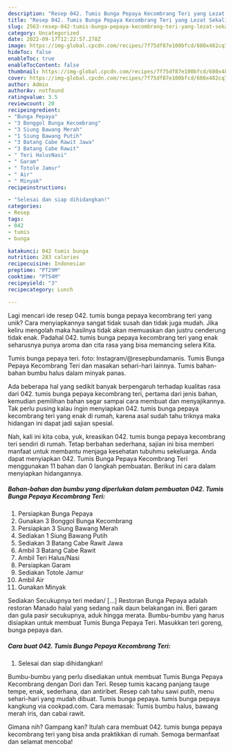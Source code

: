 ```yaml
---
description: "Resep 042. Tumis Bunga Pepaya Kecombrang Teri yang Lezat Sekali"
title: "Resep 042. Tumis Bunga Pepaya Kecombrang Teri yang Lezat Sekali"
slug: 2563-resep-042-tumis-bunga-pepaya-kecombrang-teri-yang-lezat-sekali
category: Uncategorized
date: 2022-09-17T12:22:57.278Z
image: https://img-global.cpcdn.com/recipes/7f75df87e100bfcd/680x482cq70/042-tumis-bunga-pepaya-kecombrang-teri-foto-resep-utama.jpg
hideToc: false
enableToc: true
enableTocContent: false
thumbnail: https://img-global.cpcdn.com/recipes/7f75df87e100bfcd/680x482cq70/042-tumis-bunga-pepaya-kecombrang-teri-foto-resep-utama.jpg
cover: https://img-global.cpcdn.com/recipes/7f75df87e100bfcd/680x482cq70/042-tumis-bunga-pepaya-kecombrang-teri-foto-resep-utama.jpg
author: Admin
authorAv: notfound
ratingvalue: 3.5
reviewcount: 20
recipeingredient:
- "Bunga Pepaya"
- "3 Bonggol Bunga Kecombrang"
- "3 Siung Bawang Merah"
- "1 Siung Bawang Putih"
- "3 Batang Cabe Rawit Jawa"
- "3 Batang Cabe Rawit"
- " Teri HalusNasi"
- " Garam"
- " Totole Jamur"
- " Air"
- " Minyak"
recipeinstructions:

- "Selesai dan siap dihidangkan!"
categories:
- Resep
tags:
- 042
- tumis
- bunga

katakunci: 042 tumis bunga 
nutrition: 283 calories
recipecuisine: Indonesian
preptime: "PT29M"
cooktime: "PT54M"
recipeyield: "3"
recipecategory: Lunch

---
```





Lagi mencari ide resep 042. tumis bunga pepaya kecombrang teri yang unik? Cara menyiapkannya sangat tidak susah dan tidak juga mudah. Jika keliru mengolah maka hasilnya tidak akan memuaskan dan justru cenderung tidak enak. Padahal 042. tumis bunga pepaya kecombrang teri yang enak seharusnya punya aroma dan cita rasa yang bisa memancing selera Kita.





Tumis bunga pepaya teri. foto: Instagram/@resepbundamanis. Tumis Bunga Pepaya Kecombrang Teri dan masakan sehari-hari lainnya. Tumis bahan-bahan bumbu halus dalam minyak panas.

Ada beberapa hal yang sedikit banyak berpengaruh terhadap kualitas rasa dari 042. tumis bunga pepaya kecombrang teri, pertama dari jenis bahan, kemudian pemilihan bahan segar sampai cara membuat dan menyajikannya. Tak perlu pusing kalau ingin menyiapkan 042. tumis bunga pepaya kecombrang teri yang enak di rumah, karena asal sudah tahu triknya maka hidangan ini dapat jadi sajian spesial.






Nah, kali ini kita coba, yuk, kreasikan 042. tumis bunga pepaya kecombrang teri sendiri di rumah. Tetap berbahan sederhana, sajian ini bisa memberi manfaat untuk membantu menjaga kesehatan tubuhmu sekeluarga. Anda dapat menyiapkan 042. Tumis Bunga Pepaya Kecombrang Teri menggunakan 11 bahan dan 0 langkah pembuatan. Berikut ini cara dalam menyiapkan hidangannya.

<!--inarticleads1-->

##### Bahan-bahan dan bumbu yang diperlukan dalam pembuatan 042. Tumis Bunga Pepaya Kecombrang Teri:

1. Persiapkan Bunga Pepaya
1. Gunakan 3 Bonggol Bunga Kecombrang
1. Persiapkan 3 Siung Bawang Merah
1. Sediakan 1 Siung Bawang Putih
1. Sediakan 3 Batang Cabe Rawit Jawa
1. Ambil 3 Batang Cabe Rawit
1. Ambil  Teri Halus/Nasi
1. Persiapkan  Garam
1. Sediakan  Totole Jamur
1. Ambil  Air
1. Gunakan  Minyak


Sediakan Secukupnya teri medan/ […] Restoran Bunga Pepaya adalah restoran Manado halal yang sedang naik daun belakangan ini. Beri garam dan gula pasir secukupnya, aduk hingga merata. Bumbu-bumbu yang harus disiapkan untuk membuat Tumis Bunga Pepaya Teri. Masukkan teri goreng, bunga pepaya dan. 

<!--inarticleads2-->

##### Cara buat 042. Tumis Bunga Pepaya Kecombrang Teri:


1. Selesai dan siap dihidangkan!

Bumbu-bumbu yang perlu disediakan untuk membuat Tumis Bunga Pepaya Kecombrang dengan Dori dan Teri. Resep tumis kacang panjang tauge tempe, enak, sederhana, dan antiribet. Resep cah tahu sawi putih, menu sehari-hari yang mudah dibuat. Tumis bunga pepaya. tumis bunga pepaya kangkung via cookpad.com. Cara memasak: Tumis bumbu halus, bawang merah iris, dan cabai rawit. 

Gimana nih? Gampang kan? Itulah cara membuat 042. tumis bunga pepaya kecombrang teri yang bisa anda praktikkan di rumah. Semoga bermanfaat dan selamat mencoba!
